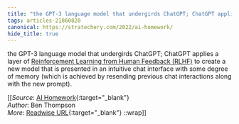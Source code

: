 ```yaml
---
title: "the GPT-3 language model that undergirds ChatGPT; ChatGPT applies a ..."
tags: articles-21860820
canonical: https://stratechery.com/2022/ai-homework/
hide_title: true
---
```


the GPT-3 language model that undergirds ChatGPT; ChatGPT applies a layer of [Reinforcement Learning from Human Feedback (RLHF)](https://openai.com/blog/deep-reinforcement-learning-from-human-preferences/) to create a new model that is presented in an intuitive chat interface with some degree of memory (which is achieved by resending previous chat interactions along with the new prompt).


[[_Source_: [AI Homework](https://stratechery.com/2022/ai-homework/){:target="_blank"}<br>
_Author_: Ben Thompson<br>
_More_: [Readwise URL](https://readwise.io/open/432354414){:target="_blank"}
::wrap]]